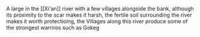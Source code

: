 A large in the [[Xi'an]] river with a few villages alongside the bank, although its proximity to the scar makes it harsh, the fertile soil surrounding the river makes it worth protectioing, the Villages along this river produce some of the strongest warriros such as Gokeg